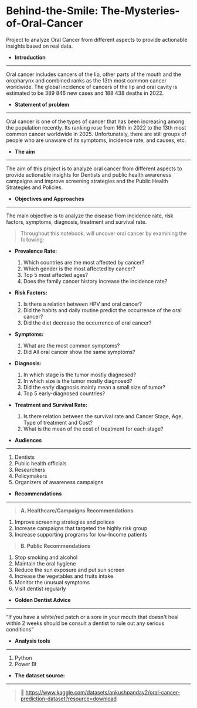# Behind-the-Smile: The-Mysteries-of-Oral-Cancer
Project to analyze Oral Cancer from different aspects to provide actionable insights based on real data.

- **Introduction**
---
Oral cancer includes cancers of the lip, other parts of the mouth and the oropharynx and combined ranks as the 13th most common cancer worldwide. The global incidence of cancers of the lip and oral cavity is estimated to be 389 846 new cases and 188 438 deaths in 2022.

- **Statement of problem**
---
Oral cancer is one of the types of cancer that has been increasing among the population recently. Its ranking rose from 16th in 2022 to the 13th most common cancer worldwide in 2025. Unfortunately, there are still groups of people who are unaware of its symptoms, incidence rate, and causes, etc.

- **The aim**
---
The aim of this project is to analyze oral cancer from different aspects to provide actionable insights for Dentists and public health awareness campaigns and improve screening strategies and the Public Health Strategies and Policies.

- **Objectives and Approaches**
---
The main objective is to analyze the disease from incidence rate, risk factors, symptoms, diagnosis, treatment and survival rate.

> Throughout this notebook, will uncover oral cancer by examining the following:

- **Prevalence Rate:**
  1. Which countries are the most affected by cancer?
  2. Which gender is the most affected by cancer?
  3. Top 5 most affected ages?
  4. Does the family cancer history increase the incidence rate?

- **Risk Factors:**
  1. Is there a relation between HPV and oral cancer?
  2. Did the habits and daily routine predict the occurrence of the oral cancer?
  3. Did the diet decrease the occurrence of oral cancer?

- **Symptoms:**
  1. What are the most common symptoms?
  2. Did All oral cancer show the same symptoms?

- **Diagnosis:**
  1. In which stage is the tumor mostly diagnosed?
  2. In which size is the tumor mostly diagnosed?
  3. Did the early diagnosis mainly mean a small size of tumor?
  4. Top 5 early-diagnosed countries?

- **Treatment and Survival Rate:**
  1. Is there relation between the survival rate and Cancer Stage, Age, Type of treatment and Cost?
  2. What is the mean of the cost of treatment for each stage?

- **Audiences**
---
  1. Dentists
  2. Public health officials
  3. Researchers
  4. Policymakers
  5. Organizers of awareness campaigns

- **Recommendations**
---
> **A.	Healthcare/Campaigns Recommendations**
1.	Improve screening strategies and polices
2.	Increase campaigns that targeted the highly risk group
3.	Increase supporting programs for low-Income patients

>**B.	Public Recommendations**
1.	Stop smoking and alcohol
2.	Maintain the oral hygiene
3.	Reduce the sun exposure and put sun screen
4.	Increase the vegetables and fruits intake 
5.	Monitor the unusual symptoms
6.	Visit dentist regularly

- **Golden Dentist Advice**
---

“If you have a white/red patch or a sore in your mouth that doesn't heal within 2 weeks should be consult a dentist to rule out any serious conditions”

- **Analysis tools**
---

1. Python
2. Power BI

- **The dataset source:**
---
> 🔗 https://www.kaggle.com/datasets/ankushpanday2/oral-cancer-prediction-dataset?resource=download
